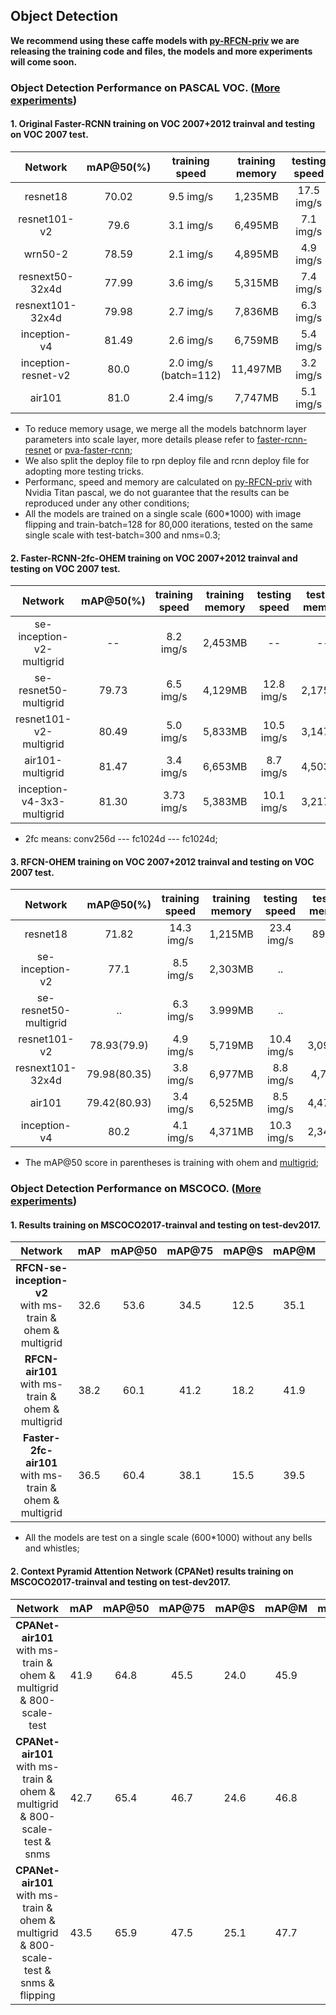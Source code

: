 
## Object Detection

**We recommend using these caffe models with [py-RFCN-priv](https://github.com/soeaver/py-RFCN-priv)
we are releasing the training code and files, the models and more experiments will come soon.**

### Object Detection Performance on PASCAL VOC. ([More experiments](https://github.com/soeaver/caffe-model/blob/master/det/VOC_Benchmark.md))

#### **1. Original Faster-RCNN training on VOC 2007+2012 trainval and testing on VOC 2007 test.**

 Network|mAP@50(%)|training<br/>speed|training<br/>memory|testing<br/>speed|testing<br/>memory
 :---:|:---:|:---:|:---:|:---:|:---:
 resnet18 | 70.02 | 9.5 img/s | 1,235MB | 17.5 img/s | 989MB
 resnet101-v2| 79.6 | 3.1 img/s | 6,495MB | 7.1 img/s | 4,573MB
 wrn50-2| 78.59 | 2.1 img/s | 4,895MB | 4.9 img/s | 3,499MB
 resnext50-32x4d| 77.99 | 3.6 img/s | 5,315MB | 7.4 img/s | 4,305MB
 resnext101-32x4d| 79.98 | 2.7 img/s | 7,836MB | 6.3 img/s | 5,705MB
 inception-v4| 81.49 | 2.6 img/s | 6,759MB | 5.4 img/s | 4,683MB
 inception-resnet-v2| 80.0 | 2.0 img/s<br/> (batch=112) | 11,497MB | 3.2 img/s | 8,409MB
 air101| 81.0 | 2.4 img/s | 7,747MB | 5.1 img/s | 5,777MB
 
 - To reduce memory usage, we merge all the models batchnorm layer parameters into scale layer, more details please refer to [faster-rcnn-resnet](https://github.com/Eniac-Xie/faster-rcnn-resnet#modification) or [pva-faster-rcnn](https://github.com/sanghoon/pva-faster-rcnn/blob/master/tools/gen_merged_model.py);
 - We also split the deploy file to rpn deploy file and rcnn deploy file for adopting more testing tricks.
 - Performanc, speed and memory are calculated on [py-RFCN-priv](https://github.com/soeaver/py-RFCN-priv) with Nvidia Titan pascal, we do not guarantee that the results can be reproduced under any other conditions;
 - All the models are trained on a single scale (600*1000) with image flipping and train-batch=128 for 80,000 iterations, tested on the same single scale with test-batch=300 and nms=0.3;
 
 
#### **2. Faster-RCNN-2fc-OHEM training on VOC 2007+2012 trainval and testing on VOC 2007 test.**
 
  Network|mAP@50(%)|training<br/>speed|training<br/>memory|testing<br/>speed|testing<br/>memory
 :---:|:---:|:---:|:---:|:---:|:---:
 se-inception-v2-multigrid | -- | 8.2 img/s | 2,453MB | -- | --
 se-resnet50-multigrid | 79.73 | 6.5 img/s | 4,129MB | 12.8 img/s | 2,175MB
 resnet101-v2-multigrid | 80.49 | 5.0 img/s | 5,833MB | 10.5 img/s | 3,147MB
 air101-multigrid | 81.47 | 3.4 img/s | 6,653MB | 8.7 img/s | 4,503MB
 inception-v4-3x3-multigrid | 81.30 | 3.73 img/s | 5,383MB | 10.1 img/s | 3,217MB
 
 - 2fc means: conv256d --- fc1024d --- fc1024d;
 
 
#### **3. RFCN-OHEM training on VOC 2007+2012 trainval and testing on VOC 2007 test.**

 Network|mAP@50(%)|training<br/>speed|training<br/>memory|testing<br/>speed|testing<br/>memory
 :---:|:---:|:---:|:---:|:---:|:---:
 resnet18 | 71.82 | 14.3 img/s | 1,215MB | 23.4 img/s | 899MB
 se-inception-v2| 77.1 | 8.5 img/s | 2,303MB | .. | ..
 se-resnet50-multigrid | .. | 6.3 img/s | 3.999MB | .. | ..
 resnet101-v2| 78.93(79.9) | 4.9 img/s | 5,719MB | 10.4 img/s | 3,097MB
 resnext101-32x4d| 79.98(80.35) | 3.8 img/s | 6,977MB | 8.8 img/s | 4,761M
 air101| 79.42(80.93) | 3.4 img/s | 6,525MB | 8.5 img/s | 4,477MB
 inception-v4| 80.2 | 4.1 img/s | 4,371MB | 10.3 img/s | 2,343MB

 - The mAP@50 score in parentheses is training with ohem and [multigrid](https://arxiv.org/abs/1706.05587);
 
 
 
 ### Object Detection Performance on MSCOCO. ([More experiments](https://github.com/soeaver/caffe-model/blob/master/det/MSCOCO_Benchmark.md))
 
 #### **1. Results training on MSCOCO2017-trainval and testing on test-dev2017.**

 Network|mAP|mAP@50|mAP@75|mAP@S|mAP@M|mAP@L
 :---:|:---:|:---:|:---:|:---:|:---:|:---:
 **RFCN-se-inception-v2** <br/> with ms-train & ohem & multigrid | 32.6 | 53.6 | 34.5 | 12.5 | 35.1 | 48.4
 **RFCN-air101** <br/> with ms-train & ohem & multigrid | 38.2 | 60.1 | 41.2 | 18.2 | 41.9 | 53.0
 **Faster-2fc-air101** <br/> with ms-train & ohem & multigrid | 36.5 | 60.4 | 38.1 | 15.5 | 39.5 | 53.5
 
 - All the models are test on a single scale (600*1000) without any bells and whistles;
 
 
 #### **2. Context Pyramid Attention Network (CPANet) results training on MSCOCO2017-trainval and testing on test-dev2017.**
 
  Network|mAP|mAP@50|mAP@75|mAP@S|mAP@M|mAP@L
 :---:|:---:|:---:|:---:|:---:|:---:|:---:
 **CPANet-air101** <br/> with ms-train & ohem & multigrid & 800-scale-test | 41.9 | 64.8 | 45.5 | 24.0 | 45.9 | 54.6
 **CPANet-air101** <br/> with ms-train & ohem & multigrid & 800-scale-test & snms | 42.7 | 65.4 | 46.7 | 24.6 | 46.8 | 55.6
 **CPANet-air101** <br/> with ms-train & ohem & multigrid & 800-scale-test & snms & flipping | 43.5 | 65.9 | 47.5 | 25.1 | 47.7 | 56.6
